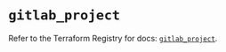 # `gitlab_project`

Refer to the Terraform Registry for docs: [`gitlab_project`](https://registry.terraform.io/providers/gitlabhq/gitlab/18.1.0/docs/resources/project).
